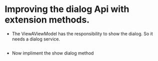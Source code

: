 # Improving the dialog Api with extension methods.

- The ViewAViewModel has the responsibility to show the dialog. So it needs a dialog service.

```cs

```

- Now impliment the show dialog method

